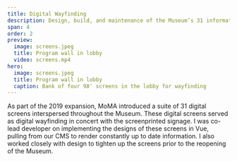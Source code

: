 ```yaml
---
title: Digital Wayfinding
description: Design, build, and maintenance of the Museum’s 31 informational and wayfinding screens
span: 4
order: 2
preview: 
  image: screens.jpeg
  title: Program wall in lobby
  video: screens.mp4
hero:
  image: screens.jpeg
  title: Program wall in lobby
  caption: Bank of four 98″ screens in the lobby for wayfinding
---
```


As part of the 2019 expansion, MoMA introduced a suite of 31 digital screens interspersed throughout the Museum. These digital screens served as digital wayfinding in concert with the screenprinted signage. I was co-lead developer on implementing the designs of these screens in Vue, pulling from our CMS to render constantly up to date information. I also worked closely with design to tighten up the screens prior to the reopening of the Museum.